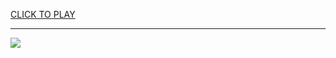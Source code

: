 
<a href="https://premium76.site?title=unblocked_games_44&ref=13M">CLICK TO PLAY</a></h3>
<hr>

<a href="https://premium76.site?title=unblocked_games_44&ref=13M"><img src="https://clearcache.store/games.png"></a>


